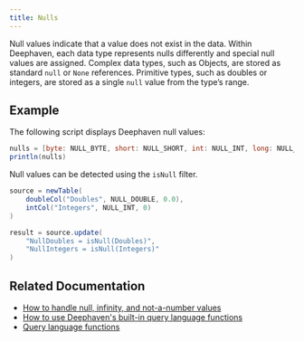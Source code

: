 ```yaml
---
title: Nulls
---
```


Null values indicate that a value does not exist in the data. Within Deephaven, each data type represents nulls differently and special null values are assigned. Complex data types, such as Objects, are stored as standard `null` or `None` references. Primitive types, such as doubles or integers, are stored as a single `null` value from the type’s range.

## Example

The following script displays Deephaven null values:

```groovy
nulls = [byte: NULL_BYTE, short: NULL_SHORT, int: NULL_INT, long: NULL_LONG, float: NULL_FLOAT, double: NULL_DOUBLE]
println(nulls)
```

Null values can be detected using the `isNull` filter.

```groovy order=source,result
source = newTable(
    doubleCol("Doubles", NULL_DOUBLE, 0.0),
    intCol("Integers", NULL_INT, 0)
)

result = source.update(
    "NullDoubles = isNull(Doubles)",
    "NullIntegers = isNull(Integers)"
)
```

## Related Documentation

- [How to handle null, infinity, and not-a-number values](../../../how-to-guides/null-inf-nan.md)
- [How to use Deephaven's built-in query language functions](../../../how-to-guides/built-in-functions.md)
- [Query language functions](../query-library/query-language-function-reference.md)
